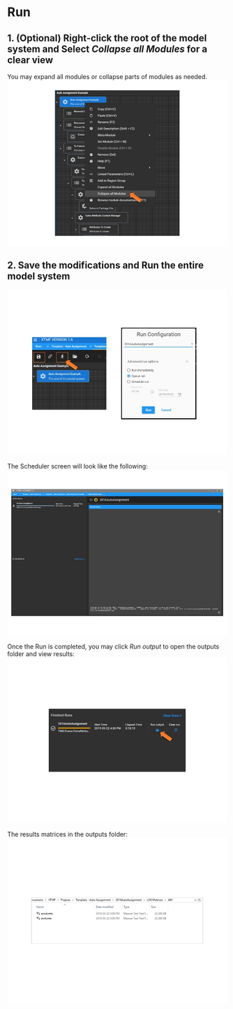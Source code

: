 # **Run**

## 1. (Optional) Right-click the root of the model system and Select *Collapse all Modules* for a clear view 
You may expand all modules or collapse parts of modules as needed.<br />
![alt text](images/Slide46.jpg "Collapse all Modules")
> 
## 2. Save the modifications and Run the entire model system
![alt text](images/Slide47.jpg "Save and Run the model system")
> 
The Scheduler screen will look like the following:<br />
![alt text](images/Slide48.jpg "Scheduler screen")
> 
Once the Run is completed, you may click *Run output* to open the outputs folder and view results:<br />
![alt text](images/Slide49.jpg "Open the outputs folder")
> 
The results matrices in the outputs folder:
![alt text](images/Slide50.jpg "Results matrices")


